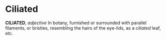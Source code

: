 # Ciliated

**CILIATED**, _adjective_ In botany, furnished or surrounded with parallel filaments, or bristles, resembling the hairs of the eye-lids, as a _ciliated_ leaf, etc.